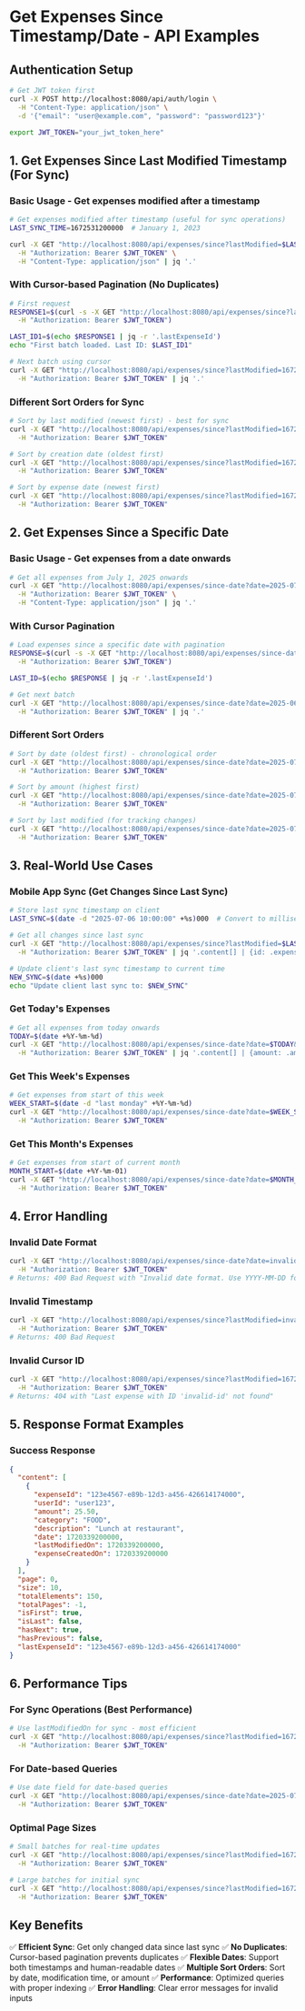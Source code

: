 <!-- Favicon for browser tab -->
<link rel="icon" type="image/png" href="https://raw.githubusercontent.com/github/explore/main/topics/api/api.png" />

# Get Expenses Since Timestamp/Date - API Examples

## Authentication Setup
```bash
# Get JWT token first
curl -X POST http://localhost:8080/api/auth/login \
  -H "Content-Type: application/json" \
  -d '{"email": "user@example.com", "password": "password123"}'

export JWT_TOKEN="your_jwt_token_here"
```

## 1. Get Expenses Since Last Modified Timestamp (For Sync)

### Basic Usage - Get expenses modified after a timestamp
```bash
# Get expenses modified after timestamp (useful for sync operations)
LAST_SYNC_TIME=1672531200000  # January 1, 2023

curl -X GET "http://localhost:8080/api/expenses/since?lastModified=$LAST_SYNC_TIME&size=20" \
  -H "Authorization: Bearer $JWT_TOKEN" \
  -H "Content-Type: application/json" | jq '.'
```

### With Cursor-based Pagination (No Duplicates)
```bash
# First request
RESPONSE1=$(curl -s -X GET "http://localhost:8080/api/expenses/since?lastModified=1672531200000&size=50" \
  -H "Authorization: Bearer $JWT_TOKEN")

LAST_ID1=$(echo $RESPONSE1 | jq -r '.lastExpenseId')
echo "First batch loaded. Last ID: $LAST_ID1"

# Next batch using cursor
curl -X GET "http://localhost:8080/api/expenses/since?lastModified=1672531200000&size=10&lastExpenseId=$LAST_ID1" \
  -H "Authorization: Bearer $JWT_TOKEN" | jq '.'
```

### Different Sort Orders for Sync
```bash
# Sort by last modified (newest first) - best for sync
curl -X GET "http://localhost:8080/api/expenses/since?lastModified=1672531200000&size=20&sortBy=lastModifiedOn&isAsc=false" \
  -H "Authorization: Bearer $JWT_TOKEN"

# Sort by creation date (oldest first)
curl -X GET "http://localhost:8080/api/expenses/since?lastModified=1672531200000&size=20&sortBy=expenseCreatedOn&isAsc=true" \
  -H "Authorization: Bearer $JWT_TOKEN"

# Sort by expense date (newest first)
curl -X GET "http://localhost:8080/api/expenses/since?lastModified=1672531200000&size=20&sortBy=date&isAsc=false" \
  -H "Authorization: Bearer $JWT_TOKEN"
```

## 2. Get Expenses Since a Specific Date

### Basic Usage - Get expenses from a date onwards
```bash
# Get all expenses from July 1, 2025 onwards
curl -X GET "http://localhost:8080/api/expenses/since-date?date=2025-07-01&size=25" \
  -H "Authorization: Bearer $JWT_TOKEN" \
  -H "Content-Type: application/json" | jq '.'
```

### With Cursor Pagination
```bash
# Load expenses since a specific date with pagination
RESPONSE=$(curl -s -X GET "http://localhost:8080/api/expenses/since-date?date=2025-06-01&size=30" \
  -H "Authorization: Bearer $JWT_TOKEN")

LAST_ID=$(echo $RESPONSE | jq -r '.lastExpenseId')

# Get next batch
curl -X GET "http://localhost:8080/api/expenses/since-date?date=2025-06-01&size=15&lastExpenseId=$LAST_ID" \
  -H "Authorization: Bearer $JWT_TOKEN" | jq '.'
```

### Different Sort Orders
```bash
# Sort by date (oldest first) - chronological order
curl -X GET "http://localhost:8080/api/expenses/since-date?date=2025-07-01&size=20&sortBy=date&isAsc=true" \
  -H "Authorization: Bearer $JWT_TOKEN"

# Sort by amount (highest first)
curl -X GET "http://localhost:8080/api/expenses/since-date?date=2025-07-01&size=20&sortBy=amount&isAsc=false" \
  -H "Authorization: Bearer $JWT_TOKEN"

# Sort by last modified (for tracking changes)
curl -X GET "http://localhost:8080/api/expenses/since-date?date=2025-07-01&size=20&sortBy=lastModifiedOn&isAsc=true" \
  -H "Authorization: Bearer $JWT_TOKEN"
```

## 3. Real-World Use Cases

### Mobile App Sync (Get Changes Since Last Sync)
```bash
# Store last sync timestamp on client
LAST_SYNC=$(date -d "2025-07-06 10:00:00" +%s)000  # Convert to milliseconds

# Get all changes since last sync
curl -X GET "http://localhost:8080/api/expenses/since?lastModified=$LAST_SYNC&size=100&sortBy=lastModifiedOn&isAsc=true" \
  -H "Authorization: Bearer $JWT_TOKEN" | jq '.content[] | {id: .expenseId, amount: .amount, description: .description, lastModified: .lastModifiedOn}'

# Update client's last sync timestamp to current time
NEW_SYNC=$(date +%s)000
echo "Update client last sync to: $NEW_SYNC"
```

### Get Today's Expenses
```bash
# Get all expenses from today onwards
TODAY=$(date +%Y-%m-%d)
curl -X GET "http://localhost:8080/api/expenses/since-date?date=$TODAY&size=50" \
  -H "Authorization: Bearer $JWT_TOKEN" | jq '.content[] | {amount: .amount, description: .description, date: .date}'
```

### Get This Week's Expenses
```bash
# Get expenses from start of this week
WEEK_START=$(date -d "last monday" +%Y-%m-%d)
curl -X GET "http://localhost:8080/api/expenses/since-date?date=$WEEK_START&size=100&sortBy=date&isAsc=true" \
  -H "Authorization: Bearer $JWT_TOKEN"
```

### Get This Month's Expenses
```bash
# Get expenses from start of current month
MONTH_START=$(date +%Y-%m-01)
curl -X GET "http://localhost:8080/api/expenses/since-date?date=$MONTH_START&size=200&sortBy=date&isAsc=true" \
  -H "Authorization: Bearer $JWT_TOKEN"
```

## 4. Error Handling

### Invalid Date Format
```bash
curl -X GET "http://localhost:8080/api/expenses/since-date?date=invalid-date&size=10" \
  -H "Authorization: Bearer $JWT_TOKEN"
# Returns: 400 Bad Request with "Invalid date format. Use YYYY-MM-DD format"
```

### Invalid Timestamp
```bash
curl -X GET "http://localhost:8080/api/expenses/since?lastModified=invalid&size=10" \
  -H "Authorization: Bearer $JWT_TOKEN"
# Returns: 400 Bad Request
```

### Invalid Cursor ID
```bash
curl -X GET "http://localhost:8080/api/expenses/since?lastModified=1672531200000&size=10&lastExpenseId=invalid-id" \
  -H "Authorization: Bearer $JWT_TOKEN"
# Returns: 404 with "Last expense with ID 'invalid-id' not found"
```

## 5. Response Format Examples

### Success Response
```json
{
  "content": [
    {
      "expenseId": "123e4567-e89b-12d3-a456-426614174000",
      "userId": "user123",
      "amount": 25.50,
      "category": "FOOD",
      "description": "Lunch at restaurant",
      "date": 1720339200000,
      "lastModifiedOn": 1720339200000,
      "expenseCreatedOn": 1720339200000
    }
  ],
  "page": 0,
  "size": 10,
  "totalElements": 150,
  "totalPages": -1,
  "isFirst": true,
  "isLast": false,
  "hasNext": true,
  "hasPrevious": false,
  "lastExpenseId": "123e4567-e89b-12d3-a456-426614174000"
}
```

## 6. Performance Tips

### For Sync Operations (Best Performance)
```bash
# Use lastModifiedOn for sync - most efficient
curl -X GET "http://localhost:8080/api/expenses/since?lastModified=1672531200000&size=100&sortBy=lastModifiedOn&isAsc=true" \
  -H "Authorization: Bearer $JWT_TOKEN"
```

### For Date-based Queries
```bash
# Use date field for date-based queries
curl -X GET "http://localhost:8080/api/expenses/since-date?date=2025-07-01&size=100&sortBy=date&isAsc=true" \
  -H "Authorization: Bearer $JWT_TOKEN"
```

### Optimal Page Sizes
```bash
# Small batches for real-time updates
curl -X GET "http://localhost:8080/api/expenses/since?lastModified=1672531200000&size=10" \
  -H "Authorization: Bearer $JWT_TOKEN"

# Large batches for initial sync
curl -X GET "http://localhost:8080/api/expenses/since?lastModified=1672531200000&size=100" \
  -H "Authorization: Bearer $JWT_TOKEN"
```

## Key Benefits

✅ **Efficient Sync**: Get only changed data since last sync
✅ **No Duplicates**: Cursor-based pagination prevents duplicates
✅ **Flexible Dates**: Support both timestamps and human-readable dates
✅ **Multiple Sort Orders**: Sort by date, modification time, or amount
✅ **Performance**: Optimized queries with proper indexing
✅ **Error Handling**: Clear error messages for invalid inputs
